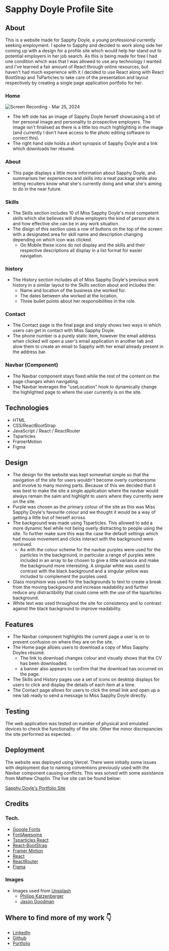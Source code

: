 # Sapphy Doyle Profile Site

## About

This is a website made for Sapphy Doyle, a young professional currently seeking employment.
I spoke to Sapphy and decided to work along side her coming up with a design for a profile site which would help her stand out to potential employers in her job search.
As this is being made for free I had one condition which was that I was allowed to use any technology I wanted and I've learned a fair amount of React through online resources, but haven't had much experience with it I decided to use React along with React BootStrap and TsParticles to take care of the presentation and layout respectively by creating a single page application portfolio for her.

### Home

![Screen Recording - Mar 25, 2024](https://github.com/Terafora/profile-site-for-sapphy/assets/144109245/427268fb-dc4b-4c67-8ec7-565d7055b74a)

- The left side has an image of Sapphy Doyle herself showcasing a bit of her personal image and personality to prospective employers. The image isn't finalised as there is a little too much highlighting in the image (and currently I don't have access to the photo editing software to correct this).
- The right hand side holds a short synopsis of Sapphy Doyle and a link which downloads her résumé.

### About

- This page displays a little more information about Sapphy Doyle, and summarises her experiences and skills into a neat package while also letting recuiters know what she's currently doing and what she's aiming to do in the near future.

### Skills

- The Skills section includes 10 of Miss Sapphy Doyle's most competent skills which she believes will show employers the kind of person she is and how effective she can be in any work situation.
- The disign of this section uses a row of buttons on the top of the screen with a designated area for skill name and description changing depending on which icon was clicked.
  - On Mobile these icons do not display and the skills and their respective descriptions all display in a list format for easier navigation.

### history

- The History section includes all of Miss Sapphy Doyle's previous work history in a similar layout to the Skills section about and includes the:
  - Name and location of the business she worked for.
  - The dates between she worked at the location.
  - Three bullet points about her responsibilities in the role.
 
### Contact

- The Contact page is the final page and sinply shows two ways in which users can get in contact with Miss Sapphy Doyle.
- The phone number is a purely static item, however the email address when clicked will open a user's email application in another tab and alow them to create an email to Sapphy with her email already present in the address bar.

### Navbar (Component)

- The Navbar component stays fixed while the rest of the content on the page changes when navigating.
- The Navbar leverages the "useLocation" hook to dynamically change the highlighted page to where the user currently is on the site.

## Technologies

- HTML
- CSS/ReactBootStrap
- JavaScript / React / ReactRouter
- Tsparticles
- FramerMotion
- Figma

## Design

- The design for the website was kept somewhat simple so that the navigation of the site for users wouldn't become overly cumbersome and involve to many moving parts. Because of this we decided that it was best to make the site a single application where the navbar would always remain the saim and highlight to users where they currently were on the site.
- Purple was chosen as the primary colour of the site as this was Miss Sapphy Doyle's favourite colour and we thought it would be a way of getting a little but of herself across.
- The background was made using Tsparticles. This allowed to add a more dynamic feel while not being overly distracting to people using the site. To further make sure this was the case the default settings which had mouse movement and clicks interact with the background were removed.
  - As with the colour scheme for the navbar purples were used for the particles in the background, in particular a range of purples were included in an array to be chosen to give a little variance and make the background more interesting. A singular white was used to contrast with the black background and a singular yellow was included to complement the purples used.
- Glass morphism was used for the backgrounds to text to create a break from the moving background and increase readability and further reduce any distractibility that could come with the use of the tsparticles background.
- White text was used throughout the site for consistency and to contrast against the black background to improve readability.

## Features

- The Navbar component highlights the current page a user is on to prevent confusion on where they are on the site.
- The Home page allows users to download a copy of Miss Sapphy Doyles résumé.
  - The link to download changes colour and visually shows that the CV has been downloaded.
  - a banner also appears to confirm that the download has occurred on the page.
- The Skills and History pages use a set of icons on desktop displays for users to click and display the details of each item at a time.
- The Contact page allows for users to click the email link and open up a new tab ready to send a message to Miss Sapphy Doyle directly.

## Testing

The web application was tested on number of physical and emulated devices to check the functionality of the site.
Other the minor discrepancies the site performed as expected.

## Deployment

The website was deployed using Vercel. There were initially some issues with deployment due to naming conventions previously used with the Navbar component causing conflicts. This was solved with some assistance from Mathew Chaplin.
The live site can be found below:

[Sapphy Doyle's Portfolio Site](https://profile-site-for-sapphy.vercel.app)

## Credits

### Tech.

- [Google Fonts]([https://profile-site-for-sapphy.vercel.app/contact](https://fonts.google.com))
- [FontAwesome](https://fontawesome.com)
- [Tsparticles React](https://github.com/tsparticles/react)
- [React-BootStrap](https://react-bootstrap.netlify.app)
- [Framer Motion](https://www.framer.com/motion/)
- [React](https://react.dev)
- [ReactRouter](https://reactrouter.com/en/main)
- [Figma](https://www.figma.com/)

### Images

- Images used from [Unsplash](https://unsplash.com)
  - [Philipp Katzenberger](https://unsplash.com/photos/closeup-photo-of-turned-on-blue-and-white-laptop-computer-iIJrUoeRoCQ)
  - [Jason Goodman](https://unsplash.com/photos/woman-placing-sticky-notes-on-wall-Oalh2MojUuk)
  
## Where to find more of my work 👇

- [LinkedIn](https://www.linkedin.com/in/charlotte-stone-web/)
- [Github](https://github.com/Terafora)
- [Portfolio](https://terafora.github.io/Portfolio-Site/)
